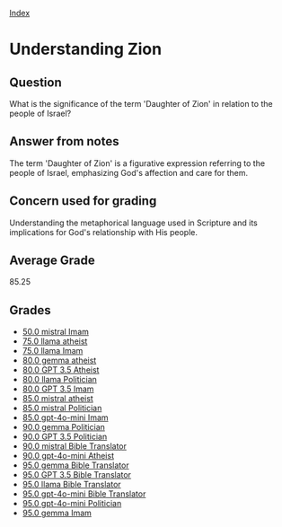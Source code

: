 
[Index](../../index.md)
# Understanding Zion
## Question
What is the significance of the term 'Daughter of Zion' in relation to the people of Israel?

## Answer from notes
The term 'Daughter of Zion' is a figurative expression referring to the people of Israel, emphasizing God's affection and care for them.

## Concern used for grading
Understanding the metaphorical language used in Scripture and its implications for God's relationship with His people.

## Average Grade
85.25

## Grades
 * [50.0 mistral Imam](../answers/mistral_Imam/Understanding_Zion.md)
 * [75.0 llama atheist](../answers/llama_atheist/Understanding_Zion.md)
 * [75.0 llama Imam](../answers/llama_Imam/Understanding_Zion.md)
 * [80.0 gemma atheist](../answers/gemma_atheist/Understanding_Zion.md)
 * [80.0 GPT 3.5 Atheist](../answers/GPT_3.5_Atheist/Understanding_Zion.md)
 * [80.0 llama Politician](../answers/llama_Politician/Understanding_Zion.md)
 * [80.0 GPT 3.5 Imam](../answers/GPT_3.5_Imam/Understanding_Zion.md)
 * [85.0 mistral atheist](../answers/mistral_atheist/Understanding_Zion.md)
 * [85.0 mistral Politician](../answers/mistral_Politician/Understanding_Zion.md)
 * [85.0 gpt-4o-mini Imam](../answers/gpt-4o-mini_Imam/Understanding_Zion.md)
 * [90.0 gemma Politician](../answers/gemma_Politician/Understanding_Zion.md)
 * [90.0 GPT 3.5 Politician](../answers/GPT_3.5_Politician/Understanding_Zion.md)
 * [90.0 mistral Bible Translator](../answers/mistral_Bible_Translator/Understanding_Zion.md)
 * [90.0 gpt-4o-mini Atheist](../answers/gpt-4o-mini_Atheist/Understanding_Zion.md)
 * [95.0 gemma Bible Translator](../answers/gemma_Bible_Translator/Understanding_Zion.md)
 * [95.0 GPT 3.5 Bible Translator](../answers/GPT_3.5_Bible_Translator/Understanding_Zion.md)
 * [95.0 llama Bible Translator](../answers/llama_Bible_Translator/Understanding_Zion.md)
 * [95.0 gpt-4o-mini Bible Translator](../answers/gpt-4o-mini_Bible_Translator/Understanding_Zion.md)
 * [95.0 gpt-4o-mini Politician](../answers/gpt-4o-mini_Politician/Understanding_Zion.md)
 * [95.0 gemma Imam](../answers/gemma_Imam/Understanding_Zion.md)
